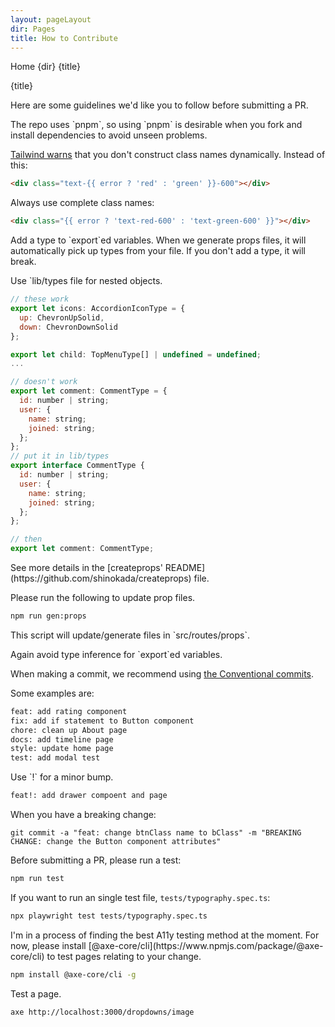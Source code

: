 ```yaml
---
layout: pageLayout
dir: Pages
title: How to Contribute
---
```


<script>
  import Htwo from '../utils/Htwo.svelte'
  import { Breadcrumb, BreadcrumbItem, Heading, A } from '$lib'
  
</script>

<Breadcrumb class="pb-8">
  <BreadcrumbItem href="/" home >Home</BreadcrumbItem>
  <BreadcrumbItem>{dir}</BreadcrumbItem>
  <BreadcrumbItem>{title}</BreadcrumbItem>
</Breadcrumb>

<Heading class="mb-2" tag="h1" customSize="text-3xl">{title}</Heading>

<p class='w-full'>Here are some guidelines we'd like you to follow before submitting a PR.</p>

<Htwo label="Please use pnpm to install a fork" />

<p>The repo uses `pnpm`, so using `pnpm` is desirable when you fork and install dependencies to avoid unseen problems.</p>

<Htwo label="Frontend pages" />

<p class='w-full'><a class="text-blue-700" href="https://tailwindcss.com/docs/content-configuration#dynamic-class-names">Tailwind warns</a> that you don't construct class names dynamically. Instead of this:</p>

```html
<div class="text-{{ error ? 'red' : 'green' }}-600"></div>
```

<p class='w-full'>Always use complete class names:</p>

```html
<div class="{{ error ? 'text-red-600' : 'text-green-600' }}"></div>
```

<Htwo label="Types and Props" />

<p class='w-full'>Add a type to `export`ed variables. When we generate props files, it will automatically pick up types from your file. If you don't add a type, it will break.</p>

<p class='w-full'>Use `lib/types file for nested objects.</p>

```js
// these work
export let icons: AccordionIconType = {
  up: ChevronUpSolid,
  down: ChevronDownSolid
};

export let child: TopMenuType[] | undefined = undefined;
...

// doesn't work
export let comment: CommentType = {
  id: number | string;
  user: {
    name: string;
    joined: string;
  };
};
// put it in lib/types
export interface CommentType {
  id: number | string;
  user: {
    name: string;
    joined: string;
  };
};

// then 
export let comment: CommentType;
```

<p class='w-full'>See more details in the [createprops' README](https://github.com/shinokada/createprops) file.</p>

<p class='w-full'>Please run the following to update prop files.</p>

```sh
npm run gen:props
```

<p class='w-full'>This script will update/generate files in `src/routes/props`.</p>

<p class='w-full'>Again avoid type inference for `export`ed variables.</p>

<Htwo label="Conventional commit" />

<p>When making a commit, we recommend using <A class="text-blue-700" href="https://www.conventionalcommits.org/en/v1.0.0/">the Conventional commits</A>.</p>

<p class='w-full'>Some examples are:</p>

```sh
feat: add rating component
fix: add if statement to Button component
chore: clean up About page
docs: add timeline page
style: update home page
test: add modal test
```

<p class='w-full'>Use `!` for a minor bump.</p>

```sh
feat!: add drawer compoent and page
```

<p class='w-full'>When you have a breaking change:</p>

```
git commit -a "feat: change btnClass name to bClass" -m "BREAKING CHANGE: change the Button component attributes"
```

<Htwo label="Playwright Test" />

<p class='w-full'>Before submitting a PR, please run a test:</p>

```sh
npm run test
```

If you want to run an single test file, `tests/typography.spec.ts`:

```sh
npx playwright test tests/typography.spec.ts
```

<Htwo label="A11y Test" />

<p class='w-full'>I'm in a process of finding the best A11y testing method at the moment. For now, please install [@axe-core/cli](https://www.npmjs.com/package/@axe-core/cli) to test pages relating to your change.</p>

```sh
npm install @axe-core/cli -g
```

<p class='w-full'>Test a page.</p>

```sh
axe http://localhost:3000/dropdowns/image
```
